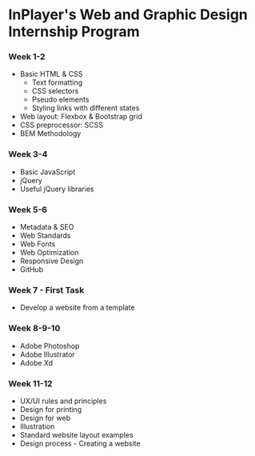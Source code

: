 # InPlayer's Web and Graphic Design Internship Program

### Week 1-2
- Basic HTML & CSS
  - Text formatting
  - CSS selectors
  - Pseudo elements
  - Styling links with different states
- Web layout: Flexbox & Bootstrap grid
- CSS preprocessor: SCSS
- BEM Methodology

### Week 3-4
- Basic JavaScript
- jQuery
- Useful jQuery libraries

### Week 5-6
- Metadata & SEO
- Web Standards
- Web Fonts
- Web Optimization
- Responsive Design
- GitHub

### Week 7 - First Task
- Develop a website from a template

### Week 8-9-10
- Adobe Photoshop
- Adobe Illustrator
- Adobe Xd

### Week 11-12
- UX/UI rules and principles
- Design for printing
- Design for web
- Illustration
- Standard website layout examples
- Design process - Creating a website
